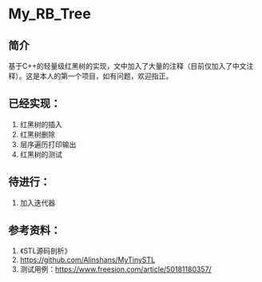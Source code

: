 # My_RB_Tree

简介
-----------------
基于C++的轻量级红黑树的实现，文中加入了大量的注释（目前仅加入了中文注释）。这是本人的第一个项目，如有问题，欢迎指正。


已经实现：
----------------
1. 红黑树的插入
2. 红黑树删除
2. 层序遍历打印输出
3. 红黑树的测试

待进行：
----------------
1. 加入迭代器


参考资料：
-----------------

1. 《STL源码剖析》
2.  https://github.com/Alinshans/MyTinySTL
3.  测试用例：https://www.freesion.com/article/50181180357/
